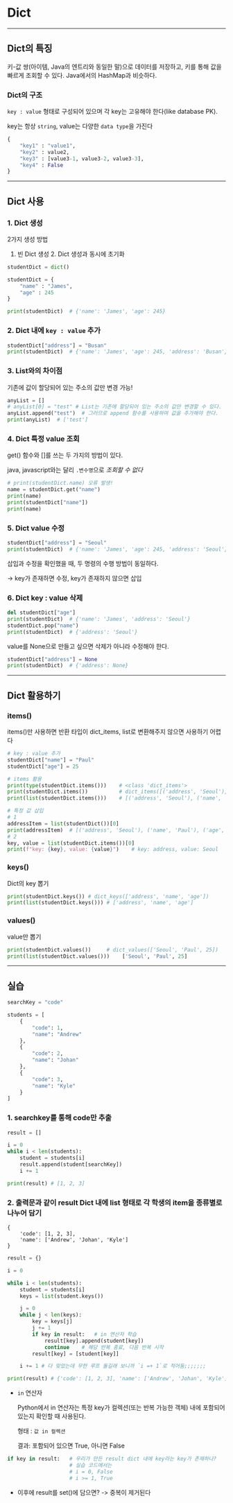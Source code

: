   # Dict
  
  ---
  
  ## Dict의 특징
  키-값 쌍(아이템, Java의 엔트리와 동일한 말)으로 데이터를 저장하고, 키를 통해 값을 빠르게 조회할 수 있다.
  Java에서의 HashMap과 비슷하다.
  
  ### Dict의 구조
  `key : value` 형태로 구성되어 있으며 각 key는 고유해야 한다(like database PK).
  
  key는 항상 `string`, value는 다양한 `data type`을 가진다
  ```python
  {
      "key1" : "value1",
      "key2" : value2,
      "key3" : [value3-1, value3-2, value3-3],
      "key4" : False
  }
  ```
  
  ---
  
  ## Dict 사용
  
  ### 1. Dict 생성
  2가지 생성 방법
  1. 빈 Dict 생성
     2. Dict 생성과 동시에 초기화
  ```python
  studentDict = dict()
  
  studentDict = {
      "name" : "James",
      "age" : 245
  }
  
  print(studentDict)  # {'name': 'James', 'age': 245}
  ```
  
  ### 2. Dict 내에 `key : value` 추가
  
  ```python
  studentDict["address"] = "Busan"
  print(studentDict)  # {'name': 'James', 'age': 245, 'address': 'Busan'}
  ```
  
  ### 3. List와의 차이점
  기존에 값이 할당되어 있는 주소의 값만 변경 가능!
  ```python
  anyList = []
  # anyList[0] = "test" # List는 기존에 할당되어 있는 주소의 값만 변경할 수 있다.
  anyList.append("test")  # 그러므로 append 함수를 사용하여 값을 추가해야 한다.
  print(anyList)  # ['test']
  ```
  
  ### 4. Dict 특정 value 조회
  get() 함수와 []를 쓰는 두 가지의 방법이 있다.
  
  java, javascript와는 달리 `.변수명`으로  _조회할 수 없다_
  ```python
  # print(studentDict.name) 오류 발생!
  name = studentDict.get("name")
  print(name)
  print(studentDict["name"])
  print(name)
  ```
  
  ### 5. Dict value 수정
  ```python
  studentDict["address"] = "Seoul"
  print(studentDict)  # {'name': 'James', 'age': 245, 'address': 'Seoul'}
  ```
  
  삽입과 수정을 확인했을 때, 두 명령의 수행 방법이 동일하다.
  
  -> key가 존재하면 수정, key가 존재하지 않으면 삽입
  
  ### 6. Dict key : value 삭제
  ```python
  del studentDict["age"]
  print(studentDict)  # {'name': 'James', 'address': 'Seoul'}
  studentDict.pop("name")
  print(studentDict)  # {'address': 'Seoul'}
  ```
  
  value를 None으로 만들고 싶으면 삭제가 아니라 수정해야 한다.
  ```python
  studentDict["address"] = None
  print(studentDict)  # {'address': None}
  ```
  
  ---
  
  ## Dict 활용하기
  
  ### items()
  
  items()만 사용하면 반환 타입이 dict_items, list로 변환해주지 않으면 사용하기 어렵다
  ```python
  # key : value 추가
  studentDict["name"] = "Paul"
  studentDict["age"] = 25
  
  # items 활용
  print(type(studentDict.items()))    # <class 'dict_items'>
  print(studentDict.items())          # dict_items([('address', 'Seoul'), ('name', 'Paul'), ('age', 25)])
  print(list(studentDict.items()))    # [('address', 'Seoul'), ('name', 'Paul'), ('age', 25)]
  
  # 특정 값 삽입
  # 1
  addressItem = list(studentDict())[0]
  print(addressItem)  # [('address', 'Seoul'), ('name', 'Paul'), ('age', 25)]
  # 2
  key, value = list(studentDict.items())[0]
  print(f"key: {key}, value: {value}")    # key: address, value: Seoul
  ```
  
  ### keys()
  Dict의 key 뽑기
  ```python
  print(studentDict.keys()) # dict_keys(['address', 'name', 'age'])
  print(list(studentDict.keys())) # ['address', 'name', 'age']
  ```
  
  ### values()
  value만 뽑기
  ```python
  print(studentDict.values())     # dict_values(['Seoul', 'Paul', 25])
  print(list(studentDict.values()))    ['Seoul', 'Paul', 25]
  ```
  
  ---
  
  ## 실습 
  ```python
  searchKey = "code"
  
  students = [
      {
          "code": 1,
          "name": "Andrew"
      },
      {
          "code": 2,
          "name": "Johan"
      },
      {
          "code": 3,
          "name": "Kyle"
      }
  ]
  ```
  ### 1. searchkey를 통해 code만 추출
  ```python
  result = []
  
  i = 0
  while i < len(students):
      student = students[i]
      result.append(student[searchKey])
      i += 1
  
  print(result) # [1, 2, 3]
  ```
  
  ### 2. 출력문과 같이 result Dict 내에 list 형태로 각 학생의 item을 종류별로 나누어 담기
  ```
  {
      'code': [1, 2, 3], 
      'name': ['Andrew', 'Johan', 'Kyle']
  }
  ```
  
  ```python
  result = {}
  
  i = 0
  
  while i < len(students):
      student = students[i]
      keys = list(student.keys())
  
      j = 0
      while j < len(keys):
          key = keys[j]
          j += 1
          if key in result:   # in 연산자 학습
              result[key].append(student[key])
              continue    # 해당 반복 종료, 다음 반복 시작
          result[key] = [student[key]]
  
      i += 1 # 다 맞았는데 무한 루프 돌길래 보니까 `i =+ 1`로 적어둠;;;;;;;
  
  print(result) # {'code': [1, 2, 3], 'name': ['Andrew', 'Johan', 'Kyle']}
  ```
  
  - `in` 연산자
  
      Python에서 in 연산자는 특정 key가 컬렉션(또는 반복 가능한 객체) 내에 포함되어 있는지 확인할 때 사용된다.
  
      형태 : `값 in 컬렉션`
  
      결과: 포함되어 있으면 True, 아니면 False
  ```python
  if key in result:   # 우리가 만든 result dict 내에 key라는 key가 존재하나?
                      # 실습 코드에서는 
                      # i = 0, False
                      # i >= 1, True 
  ```
  
  - 이후에 result를 set()에 담으면? -> 중복이 제거된다
  
  
  
  
  
  
  
  
  
  
  
  
  

